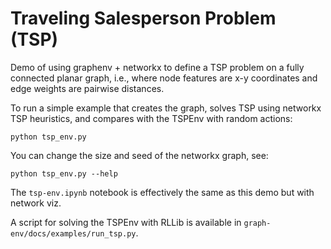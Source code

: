 # Traveling Salesperson Problem (TSP)

Demo of using graphenv + networkx to define a TSP problem on a 
fully connected planar graph, i.e., where node features are 
x-y coordinates and edge weights are pairwise distances.

To run a simple example that creates the graph, solves TSP using
networkx TSP heuristics, and compares with the TSPEnv with random
actions:

```
python tsp_env.py
```

You can change the size and seed of the networkx graph, see:

```
python tsp_env.py --help
```

The `tsp-env.ipynb` notebook is effectively the same as this demo
but with network viz.

A script for solving the TSPEnv with RLLib is available in 
`graph-env/docs/examples/run_tsp.py`.




